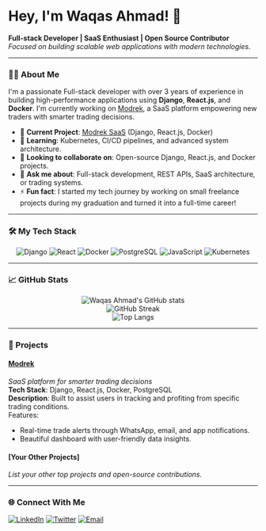 # Hey, I'm Waqas Ahmad! 👋

**Full-stack Developer | SaaS Enthusiast | Open Source Contributor**  
_Focused on building scalable web applications with modern technologies._

---

### 👨‍💻 About Me
I'm a passionate Full-stack developer with over 3 years of experience in building high-performance applications using **Django**, **React.js**, and **Docker**. I'm currently working on [Modrek](https://modrek.com), a SaaS platform empowering new traders with smarter trading decisions.

- 🔭 **Current Project**: [Modrek SaaS](https://modrek.com) (Django, React.js, Docker)
- 🌱 **Learning**: Kubernetes, CI/CD pipelines, and advanced system architecture.
- 👯 **Looking to collaborate on**: Open-source Django, React.js, and Docker projects.
- 💬 **Ask me about**: Full-stack development, REST APIs, SaaS architecture, or trading systems.
- ⚡ **Fun fact**: I started my tech journey by working on small freelance projects during my graduation and turned it into a full-time career!

---

### 🛠️ My Tech Stack

<div align="center">
  <img src="https://img.shields.io/badge/Django-092E20?style=for-the-badge&logo=django&logoColor=white" alt="Django"/>
  <img src="https://img.shields.io/badge/React-61DAFB?style=for-the-badge&logo=react&logoColor=white" alt="React"/>
  <img src="https://img.shields.io/badge/Docker-2496ED?style=for-the-badge&logo=docker&logoColor=white" alt="Docker"/>
  <img src="https://img.shields.io/badge/PostgreSQL-316192?style=for-the-badge&logo=postgresql&logoColor=white" alt="PostgreSQL"/>
  <img src="https://img.shields.io/badge/JavaScript-F7DF1E?style=for-the-badge&logo=javascript&logoColor=black" alt="JavaScript"/>
  <img src="https://img.shields.io/badge/Kubernetes-326CE5?style=for-the-badge&logo=kubernetes&logoColor=white" alt="Kubernetes"/>
</div>

---

### 📈 GitHub Stats

<div align="center">
  <img src="https://github-readme-stats.vercel.app/api?username=coderatwork-7&show_icons=true&theme=tokyonight&hide_border=true" alt="Waqas Ahmad's GitHub stats"/>
  <br/>
  <img src="https://github-readme-streak-stats.herokuapp.com/?user=coderatwork-7&theme=tokyonight&hide_border=true" alt="GitHub Streak"/>
  <br/>
  <img src="https://github-readme-stats.vercel.app/api/top-langs/?username=coderatwork-7&layout=compact&theme=tokyonight&hide_border=true" alt="Top Langs"/>
</div>

---

### 🚀 Projects

#### [Modrek](https://modrek.com)  
_SaaS platform for smarter trading decisions_  
**Tech Stack**: Django, React.js, Docker, PostgreSQL  
**Description**: Built to assist users in tracking and profiting from specific trading conditions.  
Features:
- Real-time trade alerts through WhatsApp, email, and app notifications.
- Beautiful dashboard with user-friendly data insights.

#### [Your Other Projects]  
_List your other top projects and open-source contributions._

---

### 🌐 Connect With Me

[![LinkedIn](https://img.shields.io/badge/LinkedIn-WaqasAhmad-blue?style=flat-square&logo=linkedin)](https://linkedin.com/in/waqasahmad)
[![Twitter](https://img.shields.io/twitter/follow/waqasahmad?style=social)](https://twitter.com/waqasahmad)
[![Email](https://img.shields.io/badge/Email-waqas@example.com-informational)](mailto:waqas@example.com)

